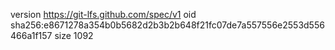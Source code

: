version https://git-lfs.github.com/spec/v1
oid sha256:e8671278a354b0b5682d2b3b2b648f21fc07de7a557556e2553d556466a1f157
size 1092
